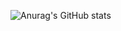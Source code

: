 ![Anurag's GitHub stats](https://github-readme-stats.vercel.app/api?username=HundredCleanWater&show_icons=true&theme=onedark)
